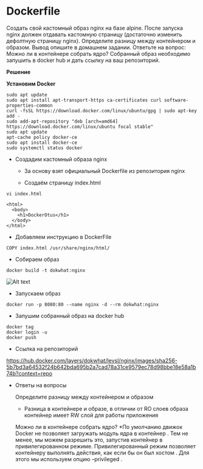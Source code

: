 # Dockerfile

Создать свой кастомный образ nginx на базе alpine. После запуска nginx должен 
отдавать кастомную страницу (достаточно изменить дефолтную страницу nginx).
Определите разницу между контейнером и образом.
Вывод опишите в домашнем задании.
Ответьте на вопрос: Можно ли в контейнере собрать ядро?
Собранный образ необходимо запушить в docker hub и дать ссылку на ваш
репозиторий.

**Решение**

**Установим Docker**

```
sudo apt update
sudo apt install apt-transport-https ca-certificates curl software-properties-common
curl -fsSL https://download.docker.com/linux/ubuntu/gpg | sudo apt-key add -
sudo add-apt-repository "deb [arch=amd64] https://download.docker.com/linux/ubuntu focal stable"
sudo apt update
apt-cache policy docker-ce
sudo apt install docker-ce
sudo systemctl status docker
```

* Создадим кастомный образа nginx

    * За основу взят официальный Dockerfile из репозитория nginx
    
    * Создаём страницу index.html

```
vi index.html
```
```                                        
<html>
  <body>
    <h1>DockerOtus</h1>
  </body>
</html>
```

* Добавляем инструкцию в DockerFile

```
COPY index.html /usr/share/nginx/html/
```

* Собираем образ
```
docker build -t dokwhat:nginx
```
![Alt text](image-4.png)

* Запускаем образ
```
docker run -p 8080:80 --name nginx -d --rm dokwhat:nginx
```

* Запушим собранный образ на docker hub

```
docker tag
docker login -u
docker push
```

* Ссылка на репозиторий

https://hub.docker.com/layers/dokwhat/levsl/nginx/images/sha256-5b7bd3a64532f24b642bda695b2a7cad78a31ce9579ec78d98bbe18e58a1b74b?context=repo

* Ответы на вопросы

     Определите разницу между контейнером и образом
    * Разница в контейнере и образе, в отличии от RO слоев образа контейнер имеет RW слой для работы приложения
    
    Можно ли в контейнере собрать ядро?
    *По умолчанию движок Docker не позволяет загружать модуль ядра в контейнер . Тем не менее, мы можем разрешить это, запустив контейнер в привилегированном режиме. Привилегированный режим позволяет контейнеру выполнять действия, как если бы он был хостом . Для этого мы используем опцию –privileged .

